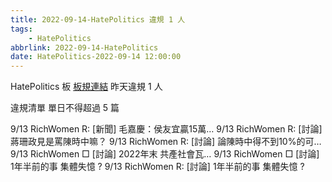 ```yaml
---
title: 2022-09-14-HatePolitics 違規 1 人
tags:
    - HatePolitics
abbrlink: 2022-09-14-HatePolitics
date: HatePolitics-2022-09-14 12:00:00
---
```

HatePolitics 板 [板規連結](https://www.ptt.cc/bbs/HatePolitics/M.1617115262.A.D60.html)
昨天違規 1 人
<!-- more -->

違規清單
單日不得超過 5 篇

9/13 RichWomen R: [新聞] 毛嘉慶：侯友宜贏15萬…
9/13 RichWomen R: [討論] 蔣珊政見是罵陳時中嘛？
9/13 RichWomen R: [討論] 論陳時中得不到10%的可…
9/13 RichWomen □ [討論] 2022年末  共產社會瓦…
9/13 RichWomen □ [討論] 1年半前的事  集體失憶 ?
9/13 RichWomen R: [討論] 1年半前的事  集體失憶 ?
